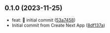 ## 0.1.0 (2023-11-25)

* feat: :tada: initial commit ([53a7458](https://github.com/lyongaming/ContactsApp-Frontend/commit/53a7458))
* Initial commit from Create Next App ([8df137a](https://github.com/lyongaming/ContactsApp-Frontend/commit/8df137a))



